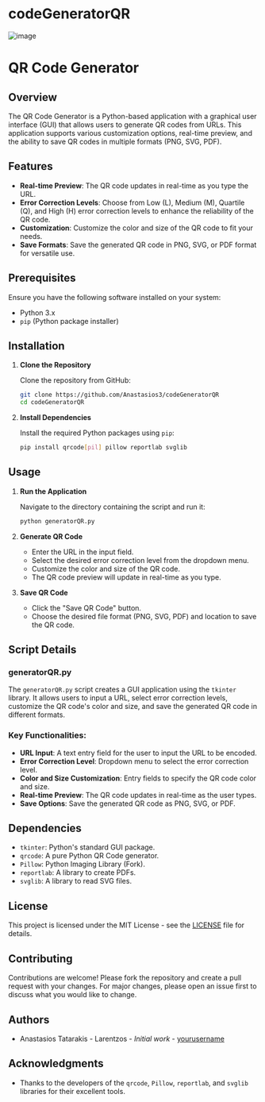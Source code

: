 # codeGeneratorQR
![image](https://github.com/Anastasios3/codeGeneratorQR/assets/117446378/a561a4c7-6b34-4fab-8da1-9182935f821d)

# QR Code Generator

## Overview

The QR Code Generator is a Python-based application with a graphical user interface (GUI) that allows users to generate QR codes from URLs. This application supports various customization options, real-time preview, and the ability to save QR codes in multiple formats (PNG, SVG, PDF).

## Features

- **Real-time Preview**: The QR code updates in real-time as you type the URL.
- **Error Correction Levels**: Choose from Low (L), Medium (M), Quartile (Q), and High (H) error correction levels to enhance the reliability of the QR code.
- **Customization**: Customize the color and size of the QR code to fit your needs.
- **Save Formats**: Save the generated QR code in PNG, SVG, or PDF format for versatile use.

## Prerequisites

Ensure you have the following software installed on your system:

- Python 3.x
- `pip` (Python package installer)

## Installation

1. **Clone the Repository**

   Clone the repository from GitHub:

   ```sh
   git clone https://github.com/Anastasios3/codeGeneratorQR
   cd codeGeneratorQR
   ```

2. **Install Dependencies**

   Install the required Python packages using `pip`:

   ```sh
   pip install qrcode[pil] pillow reportlab svglib
   ```

## Usage

1. **Run the Application**

   Navigate to the directory containing the script and run it:

   ```sh
   python generatorQR.py
   ```

2. **Generate QR Code**

   - Enter the URL in the input field.
   - Select the desired error correction level from the dropdown menu.
   - Customize the color and size of the QR code.
   - The QR code preview will update in real-time as you type.

3. **Save QR Code**

   - Click the "Save QR Code" button.
   - Choose the desired file format (PNG, SVG, PDF) and location to save the QR code.

## Script Details

### generatorQR.py

The `generatorQR.py` script creates a GUI application using the `tkinter` library. It allows users to input a URL, select error correction levels, customize the QR code's color and size, and save the generated QR code in different formats.

### Key Functionalities:

- **URL Input**: A text entry field for the user to input the URL to be encoded.
- **Error Correction Level**: Dropdown menu to select the error correction level.
- **Color and Size Customization**: Entry fields to specify the QR code color and size.
- **Real-time Preview**: The QR code updates in real-time as the user types.
- **Save Options**: Save the generated QR code as PNG, SVG, or PDF.

## Dependencies

- `tkinter`: Python's standard GUI package.
- `qrcode`: A pure Python QR Code generator.
- `Pillow`: Python Imaging Library (Fork).
- `reportlab`: A library to create PDFs.
- `svglib`: A library to read SVG files.

## License

This project is licensed under the MIT License - see the [LICENSE](LICENSE) file for details.

## Contributing

Contributions are welcome! Please fork the repository and create a pull request with your changes. For major changes, please open an issue first to discuss what you would like to change.

## Authors

- Anastasios Tatarakis - Larentzos - *Initial work* - [yourusername](https://github.com/Anastasios3)

## Acknowledgments

- Thanks to the developers of the `qrcode`, `Pillow`, `reportlab`, and `svglib` libraries for their excellent tools.
